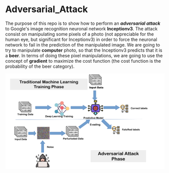 # Adversarial_Attack
The purpose of this repo is to show how to perform an ***adversarial attack*** to Google's image recognition neuronal network **Inceptionv3**. The attack consist on manipulating some pixels of a photo (not appreciable for the human eye, but significant for Inceptionv3) in order to force the neuronal network to fail in the prediction of the manipulated image. We are going to try to manipulate **computer** photo, so that the Inceptionv3 predicts that it is a **beer**. In terms of doing these pixel manipulations, we are going to use the concept of **gradient** to maximize the cost function (the cost function is the probability of the beer category).

![](docs/adversarial.png)
